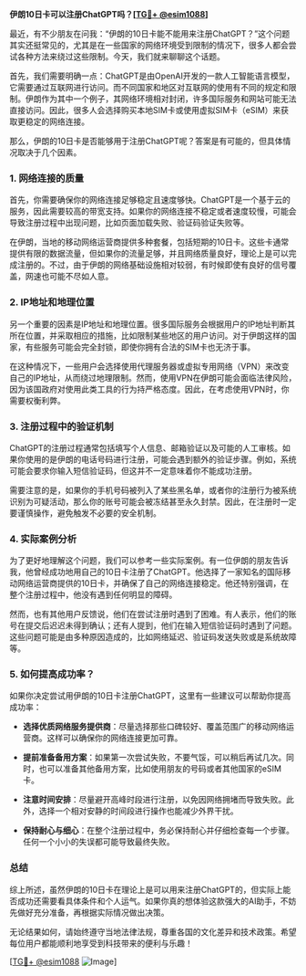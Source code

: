 **伊朗10日卡可以注册ChatGPT吗？[[TG💪+ @esim1088](https://t.me/s/esim1088)]**

最近，有不少朋友在问我：“伊朗的10日卡能不能用来注册ChatGPT？”这个问题其实还挺常见的，尤其是在一些国家的网络环境受到限制的情况下，很多人都会尝试各种方法来绕过这些限制。今天，我们就来聊聊这个话题。

首先，我们需要明确一点：ChatGPT是由OpenAI开发的一款人工智能语言模型，它需要通过互联网进行访问。而不同国家和地区对互联网的使用有不同的规定和限制。伊朗作为其中一个例子，其网络环境相对封闭，许多国际服务和网站可能无法直接访问。因此，很多人会选择购买本地SIM卡或使用虚拟SIM卡（eSIM）来获取更稳定的网络连接。

那么，伊朗的10日卡是否能够用于注册ChatGPT呢？答案是有可能的，但具体情况取决于几个因素。

### 1. 网络连接的质量

首先，你需要确保你的网络连接足够稳定且速度够快。ChatGPT是一个基于云的服务，因此需要较高的带宽支持。如果你的网络连接不稳定或者速度较慢，可能会导致注册过程中出现问题，比如页面加载失败、验证码验证失败等。

在伊朗，当地的移动网络运营商提供多种套餐，包括短期的10日卡。这些卡通常提供有限的数据流量，但如果你的流量足够，并且网络质量良好，理论上是可以完成注册的。不过，由于伊朗的网络基础设施相对较弱，有时候即使有良好的信号覆盖，网速也可能不尽如人意。

### 2. IP地址和地理位置

另一个重要的因素是IP地址和地理位置。很多国际服务会根据用户的IP地址判断其所在位置，并采取相应的措施，比如限制某些地区的用户访问。对于伊朗这样的国家，有些服务可能会完全封锁，即使你拥有合法的SIM卡也无济于事。

在这种情况下，一些用户会选择使用代理服务器或虚拟专用网络（VPN）来改变自己的IP地址，从而绕过地理限制。然而，使用VPN在伊朗可能会面临法律风险，因为该国政府对使用此类工具的行为持严格态度。因此，在考虑使用VPN时，你需要权衡利弊。

### 3. 注册过程中的验证机制

ChatGPT的注册过程通常包括填写个人信息、邮箱验证以及可能的人工审核。如果你使用的是伊朗的电话号码进行注册，可能会遇到额外的验证步骤。例如，系统可能会要求你输入短信验证码，但这并不一定意味着你不能成功注册。

需要注意的是，如果你的手机号码被列入了某些黑名单，或者你的注册行为被系统识别为可疑活动，那么你的账号可能会被冻结甚至永久封禁。因此，在注册时一定要谨慎操作，避免触发不必要的安全机制。

### 4. 实际案例分析

为了更好地理解这个问题，我们可以参考一些实际案例。有一位伊朗的朋友告诉我，他曾经成功地用自己的10日卡注册了ChatGPT。他选择了一家知名的国际移动网络运营商提供的10日卡，并确保了自己的网络连接稳定。他还特别强调，在整个注册过程中，他没有遇到任何明显的障碍。

然而，也有其他用户反馈说，他们在尝试注册时遇到了困难。有人表示，他们的账号在提交后迟迟未得到确认；还有人提到，他们在输入短信验证码时遇到了问题。这些问题可能是由多种原因造成的，比如网络延迟、验证码发送失败或是系统故障等。

### 5. 如何提高成功率？

如果你决定尝试用伊朗的10日卡注册ChatGPT，这里有一些建议可以帮助你提高成功率：

- **选择优质网络服务提供商**：尽量选择那些口碑较好、覆盖范围广的移动网络运营商。这样可以确保你的网络连接更加可靠。
  
- **提前准备备用方案**：如果第一次尝试失败，不要气馁，可以稍后再试几次。同时，也可以准备其他备用方案，比如使用朋友的号码或者其他国家的eSIM卡。

- **注意时间安排**：尽量避开高峰时段进行注册，以免因网络拥堵而导致失败。此外，选择一个相对安静的时间段进行操作也能减少外界干扰。

- **保持耐心与细心**：在整个注册过程中，务必保持耐心并仔细检查每一个步骤。任何一个小小的失误都可能导致最终失败。

### 总结

综上所述，虽然伊朗的10日卡在理论上是可以用来注册ChatGPT的，但实际上能否成功还需要看具体条件和个人运气。如果你真的想体验这款强大的AI助手，不妨先做好充分准备，再根据实际情况做出决策。

无论结果如何，请始终遵守当地法律法规，尊重各国的文化差异和技术政策。希望每位用户都能顺利地享受到科技带来的便利与乐趣！

[[TG💪+ @esim1088](https://t.me/s/esim1088) ![Image](https://i.postimg.cc/4NQfJmqS/Snipaste-2025-05-13-00-14-12.png)]